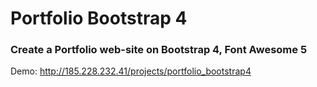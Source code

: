 # Portfolio Bootstrap 4

### Create a Portfolio web-site on Bootstrap 4, Font Awesome 5

Demo: http://185.228.232.41/projects/portfolio_bootstrap4
